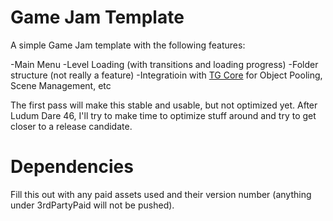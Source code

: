 # Game Jam Template

A simple Game Jam template with the following features:

-Main Menu
-Level Loading (with transitions and loading progress)
-Folder structure (not really a feature)
-Integratioin with [TG Core](https://github.com/tarcisiotm/core) for Object Pooling, Scene Management, etc

The first pass will make this stable and usable, but not optimized yet. After Ludum Dare 46, I'll try to make time to optimize stuff around and try to get closer to a release candidate.

# Dependencies

Fill this out with any paid assets used and their version number (anything under 3rdPartyPaid will not be pushed).
